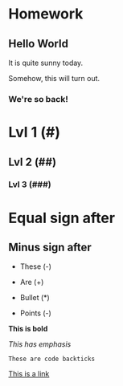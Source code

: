 # Homework
## Hello World
It is quite sunny today.

Somehow, this will turn out.

### We're so back!

# Lvl 1 (#)
## Lvl 2 (##)
### Lvl 3 (###)

Equal sign after
=

Minus sign after
-

- These (-)
+ Are (+)
* Bullet (*)
- Points (-)

**This is bold**

*This has emphasis*

`These are code backticks`

[This is a link](https://github.com/iankorf/MCB185-legacy/tree/main/unit0_tools_of_the_trade)


